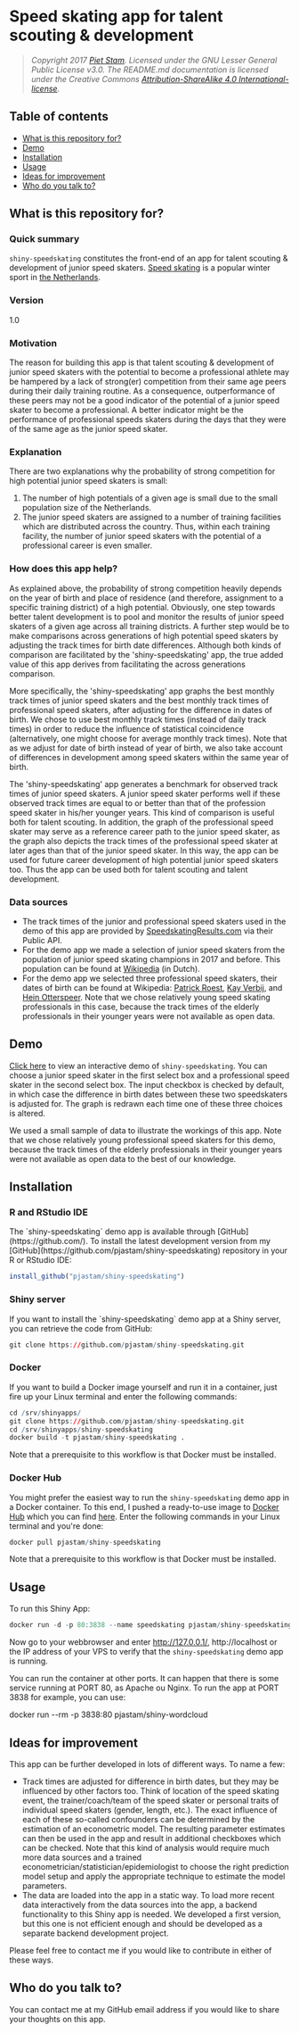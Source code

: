 # Speed skating app for talent scouting & development

> *Copyright 2017 [Piet Stam](http://www.pietstam.nl). Licensed under the GNU
> Lesser General Public License v3.0. The README.md documentation is licensed
> under the Creative Commons [Attribution-ShareAlike 4.0 International-license](http://creativecommons.org/licenses/by-sa/4.0/).*

## Table of contents

  - [What is this repository for?](#goal)
  - [Demo](#demo)
  - [Installation](#install)
  - [Usage](#usage)
  - [Ideas for improvement](#new-ideas)
  - [Who do you talk to?](#contact)

<h2 id="goal">What is this repository for?</h2>

### Quick summary
`shiny-speedskating` constitutes the front-end of an app for talent scouting & development of junior speed skaters. [Speed skating](https://en.wikipedia.org/wiki/Speed_skating) is a popular winter sport in [the Netherlands](https://en.wikipedia.org/wiki/Netherlands).

### Version
1.0

### Motivation
The reason for building this app is that talent scouting & development of junior speed skaters with the potential to become a professional athlete may be hampered by a lack of strong(er) competition from their same age peers during their daily training routine. As a consequence, outperformance of these peers may not be a good indicator of the potential of a junior speed skater to become a professional. A better indicator might be the performance of professional speeds skaters during the days that they were of the same age as the junior speed skater.

### Explanation
There are two explanations why the probability of strong competition for high potential junior speed skaters is small:
1. The number of high potentials of a given age is small due to the small population size of the Netherlands.
2. The junior speed skaters are assigned to a number of training facilities which are distributed across the country. Thus, within each training facility, the number of junior speed skaters with the potential of a professional career is even smaller.

### How does this app help?
As explained above, the probability of strong competition heavily depends on the year of birth and place of residence (and therefore, assignment to a specific training district) of a high potential. Obviously, one step towards better talent development is to pool and monitor the results of junior speed skaters of a given age across all training districts. A further step would be to make comparisons across generations of high potential speed skaters by adjusting the track times for birth date differences. Although both kinds of comparison are facilitated by the 'shiny-speedskating' app, the true added value of this app derives from facilitating the across generations comparison.

More specifically, the 'shiny-speedskating' app graphs the best monthly track times of junior speed skaters and the best monthly track times of professional speed skaters, after adjusting for the difference in dates of birth. We chose to use best monthly track times (instead of daily track times) in order to reduce the influence of statistical coincidence (alternatively, one might choose for average monthly track times). Note that as we adjust for date of birth instead of year of birth, we also take account of differences in development among speed skaters within the same year of birth.

The 'shiny-speedskating' app generates a benchmark for observed track times of junior speed skaters. A junior speed skater performs well if these observed track times are equal to or better than that of the profession speed skater in his/her younger years. This kind of comparison is useful both for talent scouting. In addition, the graph of the professional speed skater may serve as a reference career path to the junior speed skater, as the graph also depicts the track times of the professional speed skater at later ages than that of the junior speed skater. In this way, the app can be used for future career development of high potential junior speed skaters too. Thus the app can be used both for talent scouting and talent development.

### Data sources

  - The track times of the junior and professional speed skaters used in the demo of this app are provided by [SpeedskatingResults.com](http://speedskatingresults.com/) via their Public API.
  - For the demo app we made a selection of junior speed skaters from the population of junior speed skating champions in 2017 and before. This population can be found at [Wikipedia](https://nl.wikipedia.org/wiki/Nederlandse_kampioenschappen_schaatsen_junioren) (in Dutch).
  - For the demo app we selected three professional speed skaters, their dates of birth can be found at Wikipedia: [Patrick Roest](https://nl.wikipedia.org/wiki/Patrick_Roest), [Kay Verbij](https://nl.wikipedia.org/wiki/Kai_Verbij), and [Hein Otterspeer](https://nl.wikipedia.org/wiki/Hein_Otterspeer). Note that we chose relatively young speed skating professionals in this case, because the track times  of the elderly professionals in their younger years were not available as open data.

<h2 id="demo">Demo</h2>

[Click here](https://pjastam.shinyapps.io/speedskating/) to view an interactive demo of `shiny-speedskating`. You can choose a junior speed skater in the first select box and a professional speed skater in the second select box. The input checkbox is checked by default, in which case the difference in birth dates between these two speedskaters is adjusted for. The graph is redrawn each time one of these three choices is altered.

We used a small sample of data to illustrate the workings of this app. Note that we chose relatively young professional speed skaters for this demo, because the track times of the elderly professionals in their younger years were not available as open data to the best of our knowledge.

<h2 id="install">Installation</h2>

<h3>R and RStudio IDE</h3>
The `shiny-speedskating` demo app is available through [GitHub](https://github.com/). To install the latest development version from my [GitHub](https://github.com/pjastam/shiny-speedskating) repository in your R or RStudio IDE:

``` r
install_github("pjastam/shiny-speedskating")
```

<h3>Shiny server</h3>
If you want to install the `shiny-speedskating` demo app at a Shiny server, you can retrieve the code from GitHub:

``` r
git clone https://github.com/pjastam/shiny-speedskating.git
```

<h3>Docker</h3>

If you want to build a Docker image yourself and run it in a container, just fire up your Linux terminal and enter the following commands:

``` r
cd /srv/shinyapps/
git clone https://github.com/pjastam/shiny-speedskating.git
cd /srv/shinyapps/shiny-speedskating
docker build -t pjastam/shiny-speedskating .
```

Note that a prerequisite to this workflow is that Docker must be installed.

<h3>Docker Hub</h3>

You might prefer the easiest way to run the `shiny-speedskating` demo app in a Docker container. To this end, I pushed a ready-to-use image to [Docker Hub](https://hub.docker.com/) which you can find [here](https://hub.docker.com/r/pjastam/shiny-speedskating/). Enter the following commands in your Linux terminal and you're done:

``` r
docker pull pjastam/shiny-speedskating
```

Note that a prerequisite to this workflow is that Docker must be installed.

<h2 id="usage">Usage</h2>

To run this Shiny App:

``` r
docker run -d -p 80:3838 --name speedskating pjastam/shiny-speedskating
```

Now go to your webbrowser and enter http://127.0.0.1/, http://localhost or the IP address of your VPS to verify that the `shiny-speedskating` demo app is running.

You can run the container at other ports. It can happen that there is some service running at PORT 80, as Apache ou Nginx. To run the app at PORT 3838 for example, you can use:

docker run --rm -p 3838:80 pjastam/shiny-wordcloud

<h2 id="new-ideas">Ideas for improvement</h2>

This app can be further developed in lots of different ways. To name a few:

  - Track times are adjusted for difference in birth dates, but they may be influenced by other factors too. Think of location of the speed skating event, the trainer/coach/team of the speed skater or personal traits of individual speed skaters (gender, length, etc.). The exact influence of each of these so-called confounders can be determined by the estimation of an econometric model. The resulting parameter estimates can then be used in the app and result in additional checkboxes which can be checked. Note that this kind of analysis would require much more data sources and a trained econometrician/statistician/epidemiologist to choose the right prediction model setup and apply the appropriate technique to estimate the model parameters.
  - The data are loaded into the app in a static way. To load more recent data interactively from the data sources into the app, a backend functionality to this Shiny app is needed. We developed a first version, but this one is not efficient enough and should be developed as a separate backend development project.
  
Please feel free to contact me if you would like to contribute in either of these ways.

<h2 id="contact">Who do you talk to?</h2>

You can contact me at my GitHub email address if you would like to share your thoughts on this app.